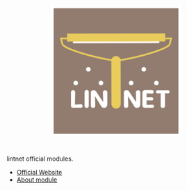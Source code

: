 
<p align="center" width="100%">
  <picture>
    <source media="(prefers-color-scheme: dark)" srcset="https://raw.githubusercontent.com/lintnet/logo/main/images/lintnet.png">
    <img src="https://raw.githubusercontent.com/lintnet/logo/main/images/lintnet.png" alt="logo" width="300">
  </picture>
</p>

#

lintnet official modules.

- [Official Website](https://lintnet.github.io/)
- [About module](https://lintnet.github.io/docs/module/)
